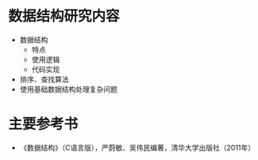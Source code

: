 # 数据结构研究内容

* 数据结构
  * 特点
  * 使用逻辑
  * 代码实现
* 排序、查找算法
* 使用基础数据结构处理复杂问题





# 主要参考书

* 《数据结构》（C语言版），严蔚敏、吴伟民编著，清华大学出版社（2011年）


